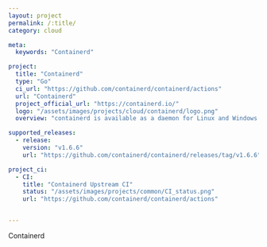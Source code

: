```yaml
---
layout: project
permalink: /:title/
category: cloud

meta:
  keywords: "Containerd"

project:
  title: "Containerd"
  type: "Go"
  ci_url: "https://github.com/containerd/containerd/actions"
  url: "Containerd"
  project_official_url: "https://containerd.io/"
  logo: "/assets/images/projects/cloud/containerd/logo.png"
  overview: "containerd is available as a daemon for Linux and Windows. It manages the complete container lifecycle of its host system, from image transfer and storage to container execution and supervision to low-level storage to network attachments and beyond."

supported_releases:
  - release:
    version: "v1.6.6"
    url: "https://github.com/containerd/containerd/releases/tag/v1.6.6"

project_ci:
  - CI:
    title: "Containerd Upstream CI"
    status: "/assets/images/projects/common/CI_status.png"
    url: "https://github.com/containerd/containerd/actions"


---
```


<p>Containerd</p>

